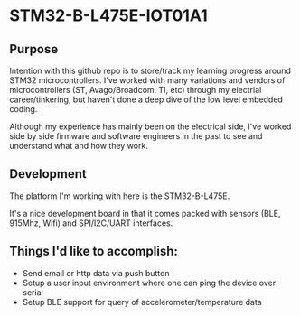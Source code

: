 # STM32-B-L475E-IOT01A1

## Purpose
Intention with this github repo is to store/track my learning progress around STM32 microcontrollers. I've worked with many variations and vendors of microcontrollers (ST, Avago/Broadcom, TI, etc) through my electrial career/tinkering, but haven't done a deep dive of the low level embedded coding.

Although my experience has mainly been on the electrical side, I've worked side by side firmware and software engineers in the past to see and understand what and how they work. 

## Development
The platform I'm working with here is the STM32-B-L475E.  

It's a nice development board in that it comes packed with sensors (BLE, 915Mhz, Wifi) and SPI/I2C/UART interfaces.

## Things I'd like to accomplish:
 <ul>
  <li>Send email or http data via push button</li>
  <li>Setup a user input environment where one can ping the device over serial</li>
  <li>Setup BLE support for query of accelerometer/temperature data</li>
</ul> 
